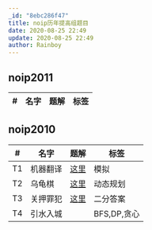 ```yaml
---
_id: "8ebc286f47"
title: noip历年提高组题目
date: 2020-08-25 22:49
update: 2020-08-25 22:49
author: Rainboy
---
```


## noip2011

| #  | 名字     | 题解                         | 标签        |
|----|----------|------------------------------|-------------|

## noip2010

| #  | 名字     | 题解                         | 标签        |
|----|----------|------------------------------|-------------|
| T1 | 机器翻译 | [这里](/article/luogu-P1540) | 模拟        |
| T2 | 乌龟棋   | [这里](/article/luogu-P1541) | 动态规划    |
| T3 | 关押罪犯 | [这里](/article/luogu-P1525) | 二分答案    |
| T4 | 引水入城 |                              | BFS,DP,贪心 |
